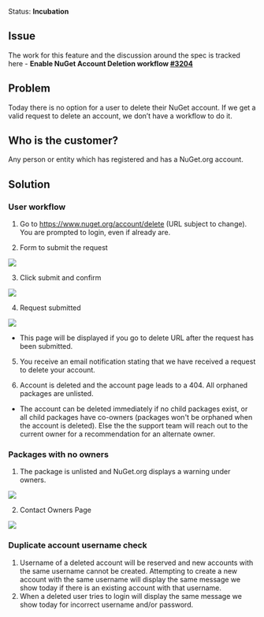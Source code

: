Status: **Incubation**

## Issue
The work for this feature and the discussion around the spec is tracked here - **Enable NuGet Account Deletion workflow [#3204](https://github.com/NuGet/NuGetGallery/issues/3204)**


##  Problem
Today there is no option for a user to delete their NuGet account. If we get a valid request to delete an account, we don’t have a workflow to do it.

## Who is the customer?
Any person or entity which has registered and has a NuGet.org account.

## Solution

### User workflow
1. Go to https://www.nuget.org/account/delete (URL subject to change). You are prompted to login, even if already are.

2. Form to submit the request

![](https://github.com/NuGet/Home/blob/dev/resources/AccountDeletionWorkflow/v2/Account_delete_01.png)

3. Click submit and confirm

![](https://github.com/NuGet/Home/blob/dev/resources/AccountDeletionWorkflow/v2/Account_delete_02.png)

4. Request submitted

![](https://github.com/NuGet/Home/blob/dev/resources/AccountDeletionWorkflow/v2/Account_delete_03.png)

* This page will be displayed if you go to delete URL after the request has been submitted.

5. You receive an email notification stating that we have received a request to delete your account.

6. Account is deleted and the account page leads to a 404. All orphaned packages are unlisted.

* The account can be deleted immediately if no child packages exist, or all child packages have co-owners (packages won't be orphaned when the account is deleted). Else the the support team will reach out to the current owner for a recommendation for an alternate owner. 

### Packages with no owners

1. The package is unlisted and NuGet.org displays a warning under owners.

![](https://github.com/NuGet/Home/blob/dev/resources/AccountDeletionWorkflow/v2/Account_delete_05.png)

2. Contact Owners Page

![](https://github.com/NuGet/Home/blob/dev/resources/AccountDeletionWorkflow/v2/Account_delete_06.png)

### Duplicate account username check
1. Username of a deleted account will be reserved and new accounts with the same username cannot be created. Attempting to create a new account with the same username will display the same message we show today if there is an existing account with that username.
2. When a deleted user tries to login will display the same message we show today for incorrect username and/or password.



